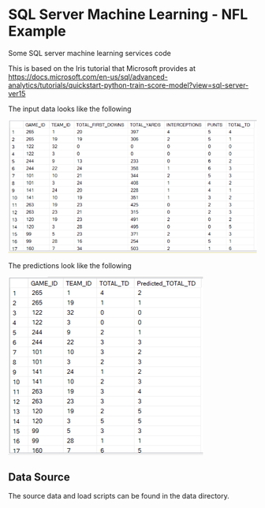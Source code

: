 # SQL Server Machine Learning - NFL Example
Some SQL server machine learning services code

This is based on the Iris tutorial that Microsoft provides at <https://docs.microsoft.com/en-us/sql/advanced-analytics/tutorials/quickstart-python-train-score-model?view=sql-server-ver15>

The input data looks like the following  

![alt text](./data.png "Logo Title Text 1")

The predictions look like the following  

![alt text](./predict.png "Logo Title Text 1")

## Data Source

The source data and load scripts can be found in the data directory.  
